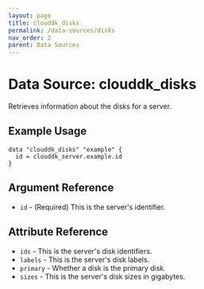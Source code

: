 ```yaml
---
layout: page
title: clouddk_disks
permalink: /data-sources/disks
nav_order: 2
parent: Data Sources
---
```


# Data Source: clouddk_disks

Retrieves information about the disks for a server.

## Example Usage

```
data "clouddk_disks" "example" {
  id = clouddk_server.example.id
}
```

## Argument Reference

* `id` - (Required) This is the server's identifier.

## Attribute Reference

* `ids` - This is the server's disk identifiers.
* `labels` - This is the server's disk labels.
* `primary` - Whether a disk is the primary disk.
* `sizes` - This is the server's disk sizes in gigabytes.
